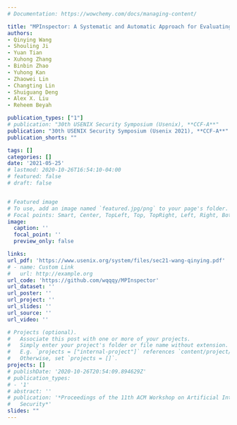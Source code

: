 ```yaml
---
# Documentation: https://wowchemy.com/docs/managing-content/

title: "MPInspector: A Systematic and Automatic Approach for Evaluating the Security of IoT Messaging Protocols"
authors:
- Qinying Wang
- Shouling Ji
- Yuan Tian
- Xuhong Zhang
- Binbin Zhao
- Yuhong Kan
- Zhaowei Lin
- Changting Lin
- Shuiguang Deng
- Alex X. Liu
- Reheem Beyah

publication_types: ["1"]
# publication: "30th USENIX Security Symposium (Usenix), **CCF-A**"
publication: "30th USENIX Security Symposium (Usenix 2021), **CCF-A**"
publication_shorts: ""

tags: []
categories: []
date: '2021-05-25'
# lastmod: 2020-10-26T16:54:10-04:00
# featured: false
# draft: false


# Featured image
# To use, add an image named `featured.jpg/png` to your page's folder.
# Focal points: Smart, Center, TopLeft, Top, TopRight, Left, Right, BottomLeft, Bottom, BottomRight.
image:
  caption: ''
  focal_point: ''
  preview_only: false

links:
url_pdf: 'https://www.usenix.org/system/files/sec21-wang-qinying.pdf'
# - name: Custom Link
#   url: http://example.org
url_code: 'https://github.com/wqqqy/MPInspector'
url_dataset: ''
url_poster: ''
url_project: ''
url_slides: ''
url_source: ''
url_video: ''

# Projects (optional).
#   Associate this post with one or more of your projects.
#   Simply enter your project's folder or file name without extension.
#   E.g. `projects = ["internal-project"]` references `content/project/deep-learning/index.md`.
#   Otherwise, set `projects = []`.
projects: []
# publishDate: '2020-10-26T20:54:09.894629Z'
# publication_types:
# - '1'
# abstract: ''
# publication: '*Proceedings of the 11th ACM Workshop on Artificial Intelligence and
#   Security*'
slides: ""
---
```

